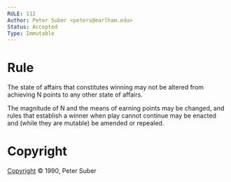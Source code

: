 ```yaml
---
RULE: 112
Author: Peter Suber <peters@earlham.edu>
Status: Accepted
Type: Immutable
---
```


# Rule

The state of affairs that constitutes winning may not be altered from achieving N points to any other state of affairs.

The magnitude of N and the means of earning points may be changed, and rules that establish a winner when play cannot continue may be enacted and (while they are mutable) be amended or repealed.

# Copyright

[Copyright](http://legacy.earlham.edu/~peters/copyrite.htm) © 1990, Peter Suber
